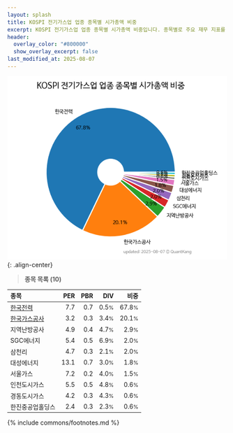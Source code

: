 ```yaml
---
layout: splash
title: KOSPI 전기가스업 업종 종목별 시가총액 비중
excerpt: KOSPI 전기가스업 업종 종목별 시가총액 비중입니다. 종목별로 주요 재무 지표를 함께 표시합니다.
header:
  overlay_color: "#800000"
  show_overlay_excerpt: false
last_modified_at: 2025-08-07
---
```



![KOSPI 전기가스업 업종 종목별 시가총액 비중](/stats/sector/images/kospi_업종_전기가스업_종목.png){: .align-center}


> **종목 목록 (10)**<a id="list"></a>

| **종목** | **PER** | **PBR** | **DIV** | **비중** |
| :------- | ------: | ------: | ------: | -------: |
| [한국전력](/015760/) | 7.7 | 0.7 | 0.5<small>%</small> | 67.8<small>%</small> |
| [한국가스공사](/036460/) | 3.2 | 0.3 | 3.4<small>%</small> | 20.1<small>%</small> |
| 지역난방공사 | 4.9 | 0.4 | 4.7<small>%</small> | 2.9<small>%</small> |
| SGC에너지 | 5.4 | 0.5 | 6.9<small>%</small> | 2.0<small>%</small> |
| 삼천리 | 4.7 | 0.3 | 2.1<small>%</small> | 2.0<small>%</small> |
| 대성에너지 | 13.1 | 0.7 | 3.0<small>%</small> | 1.8<small>%</small> |
| 서울가스 | 7.2 | 0.2 | 4.0<small>%</small> | 1.5<small>%</small> |
| 인천도시가스 | 5.5 | 0.5 | 4.8<small>%</small> | 0.6<small>%</small> |
| 경동도시가스 | 4.2 | 0.3 | 4.3<small>%</small> | 0.6<small>%</small> |
| 한진중공업홀딩스 | 2.4 | 0.3 | 2.3<small>%</small> | 0.6<small>%</small> |

{% include commons/footnotes.md %}